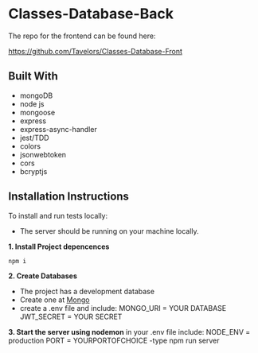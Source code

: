 # Classes-Database-Back

The repo for the frontend can be found here: 

https://github.com/Tavelors/Classes-Database-Front

## Built With

- mongoDB
- node js
- mongoose
- express
- express-async-handler
- jest/TDD
- colors
- jsonwebtoken
- cors
- bcryptjs

## Installation Instructions

To install and run tests locally:

- The server should be running on your machine locally.

**1. Install Project depencences**

```sh
npm i
```

**2. Create Databases**

- The project has a development database
- Create one at [Mongo](https://www.mongodb.com/)
- create a .env file and include:
 MONGO_URI = YOUR DATABASE
 JWT_SECRET = YOUR SECRET

**3. Start the server using nodemon**
in your .env file include: 
NODE_ENV = production
PORT = YOURPORTOFCHOICE
-type npm run server

